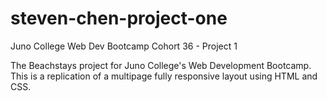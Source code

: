 # steven-chen-project-one
Juno College Web Dev Bootcamp Cohort 36 - Project 1

The Beachstays project for Juno College's Web Development Bootcamp. This is a replication of a multipage fully responsive layout using HTML and CSS.
